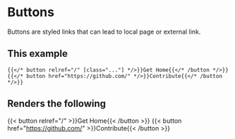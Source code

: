 # Buttons

Buttons are styled links that can lead to local page or external link.

## This example

```tpl
{{</* button relref="/" [class="..."] */>}}Get Home{{</* /button */>}}
{{</* button href="https://github.com/" */>}}Contribute{{</* /button */>}}
```

## Renders the following

{{< button relref="/" >}}Get Home{{< /button >}}
{{< button href="https://github.com/" >}}Contribute{{< /button >}}
